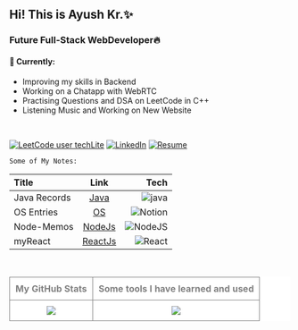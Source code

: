 <h2>Hi! This is Ayush Kr.✨</h2>
<h3>Future Full-Stack WebDeveloper🔥</h3>
<h4>🚧 Currently:</h4>
<ul>
  <li>Improving my skills in Backend</li>
  <li>Working on a Chatapp with WebRTC </li>
  <li>Practising Questions and DSA on LeetCode in C++ </li> 
  <li>Listening Music and Working on New Website</li>
</ul>

<br>
  
[![LeetCode user techLite](https://img.shields.io/badge/dynamic/json?style=plastic&labelColor=black&color=%23ffa116&label=Solved&query=solved&url=https%3A%2F%2Fleetcode-badge.vercel.app%2Fapi%2Fusers%2FtechLite&logo=leetcode&logoColor=yellow)](https://leetcode.com/techLite/)           [![LinkedIn](https://img.shields.io/badge/LinkedIn-%230077B5.svg?logo=linkedin&logoColor=white)](https://linkedin.com/in/ayush-kumar2003)        [![Resume](https://img.shields.io/badge/My%20Resume%20-8A2BE2)](https://docs.google.com/document/d/1hpfkUjRuMBCmLmKaaugUj2cxDYyPR-ED0o9TABKyj2A/edit?usp=sharing)

`Some of My Notes:`

| Title | Link | Tech |
| :---         |     :---:      |          ---: |
| Java Records   | [Java](https://cumbersome-accordion-690.notion.site/Ghost-Bytes-4c359db166d54d9db4905d1c57863e02?pvs=4) | ![java](https://badgen.net/badge/icon/java?icon=java&label) |
| OS Entries     | [OS](https://cumbersome-accordion-690.notion.site/Unit-4-dabaefe675fe4228ba4aa368b990ab4f?pvs=4) | ![Notion](https://img.shields.io/badge/Notion-000000?style=for-the-badge&logo=notion&logoColor=white) |
| Node-Memos     | [NodeJs](https://github.com/AyushKUMAR031/NodeMemos) | ![NodeJS](https://img.shields.io/badge/node.js-6DA55F?style=for-the-badge&logo=node.js&logoColor=white) |
| myReact       | [ReactJs](https://github.com/AyushKUMAR031/myReact) | ![React](https://img.shields.io/badge/react-%2320232a.svg?style=for-the-badge&logo=react&logoColor=%2361DAFB) |

<br>

<table align="center" style="text-align: center; color: gray; background-color: white; border-collapse: collapse; width: 100%;">
  <tr>
    <th style="padding: 10px; border: 1px solid gray;">My GitHub Stats</th>
    <th style="padding: 10px; border: 1px solid gray;">Some tools I have learned and used</th>
  </tr>
  <tr>
    <td style="padding: 10px; border: 1px solid gray;">
      <img src="https://github-readme-stats.vercel.app/api?username=AyushKUMAR031&show_icons=true&theme=radical"/>
    </td>
     <td style="padding: 10px; border: 1px solid gray;">
      <img src="https://skillicons.dev/icons?i=c,cpp,java,html,css,tailwind,js,jquery,ts,bootstrap,nodejs,express,mongodb,react,vite,nextjs,git,github,vscode,mysql,ubuntu,netlify,vercel,npm,notion,&perline=10">
    </td>
  </tr>
</table>

<!--table>
  <tr>
    <th>🚧 Currently:</th>
    <th>Platforms: </th>
  </tr>
  <tr>
    <td>
      <ul>
        <li>Improving my skills in Backend</li>
        <li>Working on a Chatapp with WebRTC </li>
        <li>Practising Questions and DSA on LeetCode in C++ </li> 
        <li>Listening Music and Working on New Website</li>
      </ul>
    </td>
    <td>
      <img src="https://img.shields.io/badge/dynamic/json?style=plastic&labelColor=black&color=%23ffa116&label=Solved&query=solved&url=https%3A%2F%2Fleetcode-badge.vercel.app%2Fapi%2Fusers%2FtechLite&logo=leetcode&logoColor=yellow)](https://leetcode.com/techLite/)">
      <img src="https://img.shields.io/badge/LinkedIn-%230077B5.svg?logo=linkedin&logoColor=white)](https://linkedin.com/in/ayush-kumar2003)">
      <img alt="Static Badge" src="https://img.shields.io/badge/https%3A%2F%2Fdocs.google.com%2Fdocument%2Fd%2F1hpfkUjRuMBCmLmKaaugUj2cxDYyPR-ED0o9TABKyj2A%2Fedit%3Fusp%3Dsharing">
    </td>
  </tr>
</table> -->
